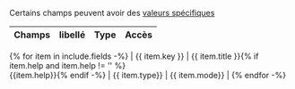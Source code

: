 
Certains champs peuvent avoir des [valeurs spécifiques](/values/)

| Champs | libellé | Type | Accès |
|:-------|:--------|:-----|:------|
{% for item in include.fields -%}
| {{ item.key }} | {{ item.title }}{% if item.help and item.help != '' %}<br/>{{item.help}}{% endif -%} | {{ item.type}} | {{ item.mode}} |
{% endfor -%}
